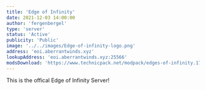 ```yaml
---
title: 'Edge of Infinity'
date: 2021-12-03 14:00:00
author: 'fergenbergel'
type: 'server'
status: 'Active'
publicity: 'Public'
image: '../../images/Edge-of-infinity-logo.png'
address: 'eoi.aberrantwinds.xyz'
lookupAddress: 'eoi.aberrantwinds.xyz:25566'
modsDownload: 'https://www.technicpack.net/modpack/edges-of-infinity.1770571'
---
```


This is the offical Edge of Infinity Server!